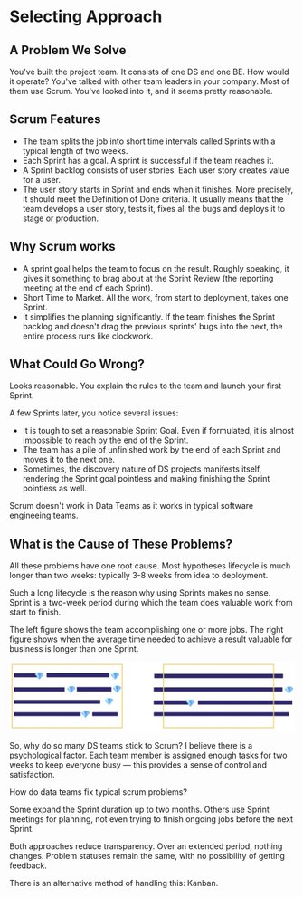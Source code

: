 # Selecting Approach

## A Problem We Solve

You've built the project team. It consists of one DS and one BE. How would it operate? You've talked with other team leaders in your company. Most of them use Scrum. You've looked into it, and it seems pretty reasonable.

## Scrum Features

* The team splits the job into short time intervals called Sprints with a typical length of two weeks.
* Each Sprint has a goal. A sprint is successful if the team reaches it.
* A Sprint backlog consists of user stories. Each user story creates value for a user.
* The user story starts in Sprint and ends when it finishes. More precisely, it should meet the Definition of Done criteria. It usually means that the team develops a user story, tests it, fixes all the bugs and deploys it to stage or production.

## Why Scrum works

* A sprint goal helps the team to focus on the result. Roughly speaking, it gives it something to brag about at the Sprint Review (the reporting meeting at the end of each Sprint).
* Short Time to Market. All the work, from start to deployment, takes one Sprint.
* It simplifies the planning significantly. If the team finishes the Sprint backlog and doesn't drag the previous sprints' bugs into the next, the entire process runs like clockwork.

## What Could Go Wrong?

Looks reasonable. You explain the rules to the team and launch your first Sprint.

A few Sprints later, you notice several issues:

* It is tough to set a reasonable Sprint Goal. Even if formulated, it is almost impossible to reach by the end of the Sprint.
* The team has a pile of unfinished work by the end of each Sprint and moves it to the next one.
* Sometimes, the discovery nature of DS projects manifests itself, rendering the Sprint goal pointless and making finishing the Sprint pointless as well.

Scrum doesn't work in Data Teams as it works in typical software engineeing teams.

## What is the Cause of These Problems?

All these problems have one root cause. Most hypotheses lifecycle is much longer than two weeks: typically 3-8 weeks from idea to deployment.

Such a long lifecycle is the reason why using Sprints makes no sense. Sprint is a two-week period during which the team does valuable work from start to finish.

The left figure shows the team accomplishing one or more jobs. The right figure shows when the average time needed to achieve a result valuable for business is longer than one Sprint.

![Scrum vs Kanban](_images/selectingapproach-scrumvskanban.png)

So, why do so many DS teams stick to Scrum? I believe there is a psychological factor. Each team member is assigned enough tasks for two weeks to keep everyone busy — this provides a sense of control and satisfaction.

How do data teams fix typical scrum problems?

Some expand the Sprint duration up to two months. Others use Sprint meetings for planning, not even trying to finish ongoing jobs before the next Sprint.

Both approaches reduce transparency. Over an extended period, nothing changes. Problem statuses remain the same, with no possibility of getting feedback.

There is an alternative method of handling this: Kanban.
